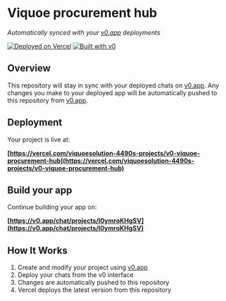 # Viquoe procurement hub

*Automatically synced with your [v0.app](https://v0.app) deployments*

[![Deployed on Vercel](https://img.shields.io/badge/Deployed%20on-Vercel-black?style=for-the-badge&logo=vercel)](https://vercel.com/viquoesolution-4490s-projects/v0-viquoe-procurement-hub)
[![Built with v0](https://img.shields.io/badge/Built%20with-v0.app-black?style=for-the-badge)](https://v0.app/chat/projects/I0ymroKHgSV)

## Overview

This repository will stay in sync with your deployed chats on [v0.app](https://v0.app).
Any changes you make to your deployed app will be automatically pushed to this repository from [v0.app](https://v0.app).

## Deployment

Your project is live at:

**[https://vercel.com/viquoesolution-4490s-projects/v0-viquoe-procurement-hub](https://vercel.com/viquoesolution-4490s-projects/v0-viquoe-procurement-hub)**

## Build your app

Continue building your app on:

**[https://v0.app/chat/projects/I0ymroKHgSV](https://v0.app/chat/projects/I0ymroKHgSV)**

## How It Works

1. Create and modify your project using [v0.app](https://v0.app)
2. Deploy your chats from the v0 interface
3. Changes are automatically pushed to this repository
4. Vercel deploys the latest version from this repository

